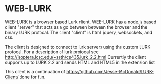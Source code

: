 # WEB-LURK
WEB-LURK is a browser based Lurk client.
WEB-LURK has a node.js based client "server" that acts as a go between between the browser and the binary LURK protocal.
The client "client" is html, jquery, websockets, and css.

The client is designed to connect to lurk servers using the custom LURK protocal.  For a description of lurk protocal see http://isoptera.lcsc.edu/~seth/cs435/lurk_2.2.html
Currently the client supports up to LURK 2.2 and sends HTML and HTML5 in the extension list
 
This  client is a continuation of https://github.com/Jesse-McDonald/LURK-Client/ done for fun.

